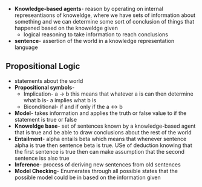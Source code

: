 - **Knowledge-based agents**- reason by operating on internal represeantiaons of knoweldge, where we have sets of information about something and we can determine some sort of conclusion of things that happened based on the knoweldge given
	- logical reasoning to take information to reach conclusions
- **sentence**- assertion of the world in a knowledge representation language

## Propositional Logic
- statements about the world
- **Propositional symbols**-
	- Implication- a -> b this means that whatever a is can then determine what b is- a implies what b is
	- Biconditional- if and if only if the a <-> b
- **Model**- takes information and applies the truth or false value to if the statement is true or false
- **Knoweldge base**- set of sentences known by a knowledge-based agent that is true and be able to draw conclusions about the rest of the world
- **Entailment**- alpha entails beta which means that whenever sentence alpha is true then sentence beta is true. USe of deduction knowing that the first sentence is true then can make assumption that the second sentence iss also true
- **Inference**- process of deriving new sentences from old sentences
- **Model Checking**- Enumerates through all possible states that the possible model could be in based on the information given